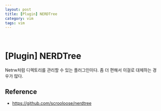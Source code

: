 ```yaml
---
layout: post
title: [Plugin] NERDTree
category: vim
tags: vim
---
```


&nbsp;

# [Plugin] NERDTree

Netrw처럼 디렉토리를 관리할 수 있는 플러그인이다. 좀 더 편해서 이걸로 대체하는 경우가 많다.



## Reference

- https://github.com/scrooloose/nerdtree